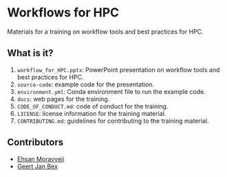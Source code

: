 # Workflows for HPC

Materials for a training on workflow tools and best practices for HPC.


## What is it?

1. `workflow_for_HPC.pptx`: PowerPoint presentation on workflow tools and best
   practices for HPC.
1. `source-code`: example code for the presentation.
1. `environment.yml`: Conda environment file to run the example code.
1. `docs`: web pages for the training.
1. `CODE_OF_CONDUCT.md`: code of conduct for the training.
1. `LICENSE`: license information for the training material.
1. `CONTRIBUTING.md`: guidelines for contributing to the training material.


## Contributors

* [Ehsan Moravveji](ehsan.moravveji@kuleuven.be)
* [Geert Jan Bex](geertjan.bex@uhasselt.be)

